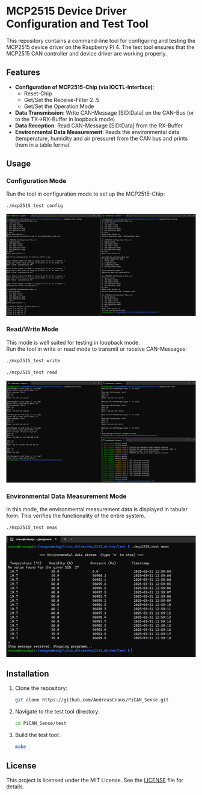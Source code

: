 # MCP2515 Device Driver Configuration and Test Tool

This repository contains a command-line tool for configuring and testing the MCP2515 device driver on the Raspberry Pi 4. The test tool ensures that the MCP2515 CAN controller and device driver are working properly.

## Features
- **Configuration of MCP2515-Chip (via IOCTL-Interface)**:
  - Reset-Chip
  - Get/Set the Receive-Filter 2..5
  - Get/Set the Operation Mode
- **Data Transmission**: Write CAN-Message [SID:Data] on the CAN-Bus (or to the TX->RX-Buffer in loopback mode)
- **Data Reception**: Read CAN-Message [SID:Data] from the RX-Buffer
- **Environmental Data Measurement**: Reads the environmental data (temperature, humidity and air pressure) from the CAN bus and prints them in a table format

## Usage

### Configuration Mode
Run the tool in configuration mode to set up the MCP2515-Chip:

```sh
./mcp2515_test config
```
![Configuration](../docs/mcp2515_configuration.png)


### Read/Write Mode
This mode is well suited for testing in loopback mode. <br>
Run the tool in write or read mode to transmit or receive CAN-Messages:

```sh
./mcp2515_test write
```

```sh
./mcp2515_test read
```

![Test Verification](../docs/mcp2515_test_verification.png)


### Environmental Data Measurement Mode
In this mode, the environmental measurement data is displayed in tabular form. This verifies the functionality of the entire system.

```sh
./mcp2515_test meas
```
![Test Verification](../docs/mcp2515_env_measurement.png)

## Installation

1. Clone the repository:

    ```sh
    git clone https://github.com/AndreasCnaus/PiCAN_Sense.git
    ```

2. Navigate to the test tool directory:

    ```sh
    cd PiCAN_Sense/test
    ```

3. Build the test tool:

    ```sh
    make
    ```

## License

This project is licensed under the MIT License. See the [LICENSE](LICENSE) file for details.
